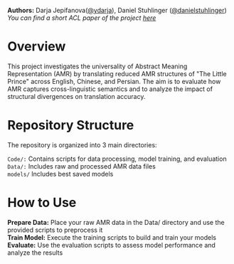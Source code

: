 **Authors:** Darja Jepifanova([@ydarja](https://github.com/ydarja)), Daniel Stuhlinger ([@danielstuhlinger](https://github.com/danielstuhlinger))  
*You can find a short ACL paper of the project [here](Testing-AMR-Universality-Stuhlinger-Jepifanova.pdf)*

# Overview
This project investigates the universality of Abstract Meaning Representation (AMR) by translating reduced AMR structures of "The Little Prince" across English, Chinese, and Persian.
The aim is to evaluate how AMR captures cross-linguistic semantics and to analyze the impact of structural divergences on translation accuracy.

# Repository Structure
The repository is organized into 3 main directories:  

`Code/:` Contains scripts for data processing, model training, and evaluation  
`Data/:` Includes raw and processed AMR data files  
`models/` Includes best saved models  

# How to Use
**Prepare Data:** Place your raw AMR data in the Data/ directory and use the provided scripts to preprocess it  
**Train Model:** Execute the training scripts to build and train your models  
**Evaluate:** Use the evaluation scripts to assess model performance and analyze the results  
